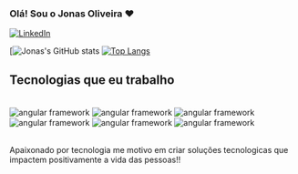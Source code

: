 

### Olá! Sou o Jonas Oliveira ❤️

[![LinkedIn](https://img.shields.io/badge/LinkedIn-0077B5?style=for-the-badge&logo=linkedin&logoColor=white)](https://www.linkedin.com/in/jonas-santos-de-oliveira-abb55b212/)

[![Jonas's GitHub stats](https://github-readme-stats.vercel.app/api?username=jonasoliveira-developer&show_icons=true&theme=highcontrast)
[![Top Langs](https://github-readme-stats.vercel.app/api/top-langs/?username=jonasoliveira-developer&layout=compact)](https://github.com/anuraghazra/github-readme-stats)

## Tecnologias que eu trabalho

<div style="display:inline_block"><br>
 <img align="center" alt="angular framework" src="https://img.shields.io/badge/Angular-DD0031?style=for-the-badge&logo=angular&logoColor=white" >
 <img align="center" alt="angular framework" src="https://img.shields.io/badge/TypeScript-007ACC?style=for-the-badge&logo=typescript&logoColor=white" >
 <img align="center" alt="angular framework" src="https://img.shields.io/badge/Nodejs-6DB33F?style=for-the-badge&logo=typescript&logoColor=white" >
 <img align="center" alt="angular framework" src="https://img.shields.io/badge/Java-ED8B00?style=for-the-badge&logo=openjdk&logoColor=white" >
 <img align="center" alt="angular framework" src="https://img.shields.io/badge/Spring-6DB33F?style=for-the-badge&logo=spring&logoColor=white" >
 <img align="center" alt="angular framework" src="https://img.shields.io/badge/MySQL-00000F?style=for-the-badge&logo=mysql&logoColor=white" >
</div><br>

Apaixonado por tecnologia me motivo em criar soluções tecnologicas que impactem positivamente a vida das pessoas!!



